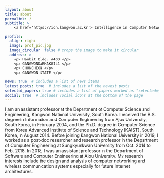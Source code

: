 ```yaml
---
layout: about
title: about
permalink: /
subtitle: >
    <a href='https://icn.kangwon.ac.kr'> Intelligence in Computer Networking Lab, </a> <a href='https://cse.kangwon.ac.kr'> Dept. of Computer Science and Engineering in KNU </a>

profile:
  align: right
  image: prof_pic.jpg
  image_circular: false # crops the image to make it circular
  address: >
    <p> Hanbit Bldg. #403 </p>
    <p> GANGWONDAEHAKGIL1 </p>
    <p> CHUNCHEON </p>
    <p> GANGWON STATE </p>

news: true  # includes a list of news items
latest_posts: true  # includes a list of the newest posts
selected_papers: true # includes a list of papers marked as "selected={true}"
social: true  # includes social icons at the bottom of the page
---
```



I am an assistant professor at the Department of Computer Science and Engineering, Kangwon National University, South Korea. I received the B.S. degree in Information and Computer Engineering from Ajou University, South Korea, in February 2004, and the Ph.D. degree in Computer Science from Korea Advanced Institute of Science and Technology (KAIST), South Korea, in August 2014. Before joining Kangwon National University in 2019, I worked as a post-doc researcher and research professor in the Department of Computer Engineering at Sungkyunkwan University from Oct. 2014 to Feb. 2018. In 2018, I was an assistant professor in the Department of Software and Computer Engineering at Ajou University. My research interests include the design and analysis of computer networking and wireless communication systems especially for future Internet architectures.

